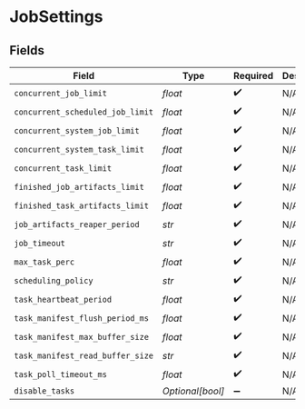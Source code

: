 # JobSettings


## Fields

| Field                            | Type                             | Required                         | Description                      |
| -------------------------------- | -------------------------------- | -------------------------------- | -------------------------------- |
| `concurrent_job_limit`           | *float*                          | :heavy_check_mark:               | N/A                              |
| `concurrent_scheduled_job_limit` | *float*                          | :heavy_check_mark:               | N/A                              |
| `concurrent_system_job_limit`    | *float*                          | :heavy_check_mark:               | N/A                              |
| `concurrent_system_task_limit`   | *float*                          | :heavy_check_mark:               | N/A                              |
| `concurrent_task_limit`          | *float*                          | :heavy_check_mark:               | N/A                              |
| `finished_job_artifacts_limit`   | *float*                          | :heavy_check_mark:               | N/A                              |
| `finished_task_artifacts_limit`  | *float*                          | :heavy_check_mark:               | N/A                              |
| `job_artifacts_reaper_period`    | *str*                            | :heavy_check_mark:               | N/A                              |
| `job_timeout`                    | *str*                            | :heavy_check_mark:               | N/A                              |
| `max_task_perc`                  | *float*                          | :heavy_check_mark:               | N/A                              |
| `scheduling_policy`              | *str*                            | :heavy_check_mark:               | N/A                              |
| `task_heartbeat_period`          | *float*                          | :heavy_check_mark:               | N/A                              |
| `task_manifest_flush_period_ms`  | *float*                          | :heavy_check_mark:               | N/A                              |
| `task_manifest_max_buffer_size`  | *float*                          | :heavy_check_mark:               | N/A                              |
| `task_manifest_read_buffer_size` | *str*                            | :heavy_check_mark:               | N/A                              |
| `task_poll_timeout_ms`           | *float*                          | :heavy_check_mark:               | N/A                              |
| `disable_tasks`                  | *Optional[bool]*                 | :heavy_minus_sign:               | N/A                              |